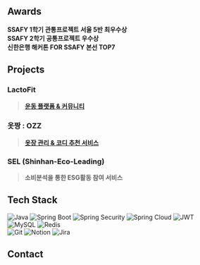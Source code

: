 <!--  
# 이동엽 (LEE DONG YEOP) 👋
**✏ 서현고등학교**  
**🖋 건국대학교 공과대학 산업경영공학부 산업공학과**  
**🖥 SSAFY 11기 서울캠퍼스**  
-->
## Awards
**SSAFY 1학기 관통프로젝트 서울 5반 최우수상**<br>
**SSAFY 2학기 공통프로젝트 우수상**  
**신한은행 해커톤 FOR SSAFY 본선 TOP7**  

## Projects
<!--### 졸업 논문
> **[배달 앱(App) 소비자의 만족도에 영향을 미치는 요인 및 만족도 향상 방안](https://github.com/doongyeop/doongyeop/blob/main/%EB%B0%B0%EB%8B%AC%20%EC%95%B1(App)%20%EC%86%8C%EB%B9%84%EC%9E%90%EC%9D%98%20%EB%A7%8C%EC%A1%B1%EB%8F%84%EC%97%90%20%EC%98%81%ED%96%A5%EC%9D%84%20%EB%AF%B8%EC%B9%98%EB%8A%94%20%EC%9A%94%EC%9D%B8%20%EB%B0%8F%20%EB%A7%8C%EC%A1%B1%EB%8F%84%20%ED%96%A5%EC%83%81%20%EB%B0%A9%EC%95%88_%EC%B5%9C%EC%A2%85.pdf)** -->
### LactoFit
> **[운동 플랫폼 & 커뮤니티](https://github.com/doongyeop/LactoFit)**  
### 옷짱 : OZZ
> **[옷장 관리 & 코디 추천 서비스](https://github.com/doongyeop/OZZ)**
### SEL (Shinhan-Eco-Leading)
> **소비분석을 통한 ESG활동 참여 서비스**
## Tech Stack
![Java](https://img.shields.io/badge/Java-000000?style=ROUND&logo=openjdk&logoColor=white)
![Spring Boot](https://img.shields.io/badge/Spring_Boot-6DB33F?style=ROUND&logo=spring-boot&logoColor=white)
![Spring Security](https://img.shields.io/badge/Spring%20Security-6DB33F?style=ROUND&logo=spring-security&logoColor=white)
![Spring Cloud](https://img.shields.io/badge/Spring%20Cloud-6DB33F?style=ROUND&logo=spring&logoColor=white)
![JWT](https://img.shields.io/badge/JWT-000000?style=ROUND&logo=json-web-tokens&logoColor=white)<br>
![MySQL](https://img.shields.io/badge/MySQL-4479A1?style=ROUND&logo=mysql&logoColor=white)
![Redis](https://img.shields.io/badge/Redis-DC382D?style=ROUND&logo=redis&logoColor=white)<br>
![Git](https://img.shields.io/badge/Git-F05032?style=ROUND&logo=git&logoColor=white) 
![Notion](https://img.shields.io/badge/Notion-000000?style=ROUND&logo=notion&logoColor=white)
![Jira](https://img.shields.io/badge/Jira-0052CC?style=ROUND&logo=jira&logoColor=white)<br>

## Contact
